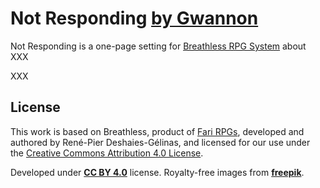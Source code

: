 # Not Responding [by Gwannon](https://gwannon.itch.io/not-responding-breathless)

Not Responding is a one-page setting for [Breathless RPG System](https://fari-rpgs.itch.io/breathless-srd) about XXX

XXX

## License

This work is based on Breathless, product of [Fari RPGs](https://farirpgs.com/), developed and authored by René-Pier Deshaies-Gélinas, and licensed for our use under the [Creative Commons Attribution 4.0 License](https://creativecommons.org/licenses/by/4.0/).

Developed under **[CC BY 4.0](https://creativecommons.org/licenses/by/4.0/legalcode.es)** license. Royalty-free images from **[freepik](https://www.freepik.com/)**.